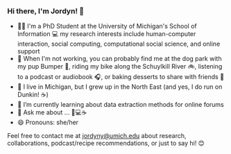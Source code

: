 ### Hi there, I'm Jordyn! 👋

- 👩‍💻 I'm a PhD Student at the University of Michigan's School of Information 💻 my research interests include human-computer interaction, social computing, computational social science, and online support
- 🎉 When I'm not working, you can probably find me at the dog park with my pup Bumper 🐶, riding my bike along the Schuylkill River 🚲, listening to a podcast or audiobook 🎧, or baking desserts to share with friends 🧁
- 📍 I live in Michigan, but I grew up in the North East (and yes, I do run on Dunkin! ☕)
- 🌱 I’m currently learning about data extraction methods for online forums
- 💬 Ask me about ... 🐶💻☕
- 😄 Pronouns: she/her

Feel free to contact me at jordyny@umich.edu about research, collaborations, podcast/recipe recommendations, or just to say hi! 😊





<!--
- 🏢 I'm also a research intern at Berkadia Commercial Mortgage, LLC where I design mixed-methods studies for user research, risk assessment, and people analytics

**jordyn-young/jordyn-young** is a ✨ _special_ ✨ repository because its `README.md` (this file) appears on your GitHub profile.

Here are some ideas to get you started:

- 🔭 I’m currently working on ...
- 🌱 I’m currently learning ...
- 👯 I’m looking to collaborate on ...
- 🤔 I’m looking for help with ...
- 💬 Ask me about ...
- 📫 How to reach me: ...
- 😄 Pronouns: ...
- ⚡ Fun fact: ...
-->
